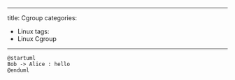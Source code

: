 
---
title: Cgroup
categories: 
- Linux
tags:
- Linux Cgroup
---

```plantuml
@startuml
Bob -> Alice : hello
@enduml
```